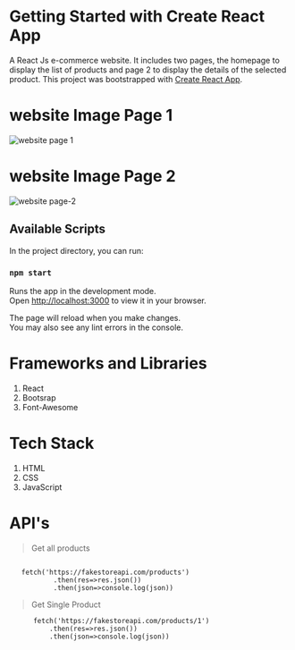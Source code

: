 # Getting Started with Create React App

A React Js e-commerce website. It includes two pages, the homepage to display the list of products and page 2 to display the details of the selected product.
This project was bootstrapped with [Create React App](https://github.com/facebook/create-react-app).

# website Image Page 1
![website page 1](https://user-images.githubusercontent.com/96107593/179496377-4a0c46a6-b1f2-4118-9e7e-3b7022f6878a.png)
# website Image Page 2
![website page-2](https://user-images.githubusercontent.com/96107593/179497547-60723a1f-9918-419a-893b-5a32c28e12f9.png)
## Available Scripts

In the project directory, you can run:

### `npm start`

Runs the app in the development mode.\
Open [http://localhost:3000](http://localhost:3000) to view it in your browser.

The page will reload when you make changes.\
You may also see any lint errors in the console.

# Frameworks and Libraries
1.  React
2.  Bootsrap
3.  Font-Awesome

#  Tech Stack
1. HTML
2. CSS
3. JavaScript

# API's
> Get all products
 ```
 
    fetch('https://fakestoreapi.com/products')
            .then(res=>res.json())
            .then(json=>console.log(json))
  ```        
          
> Get Single Product
  ```
        fetch('https://fakestoreapi.com/products/1')
            .then(res=>res.json())
            .then(json=>console.log(json))
